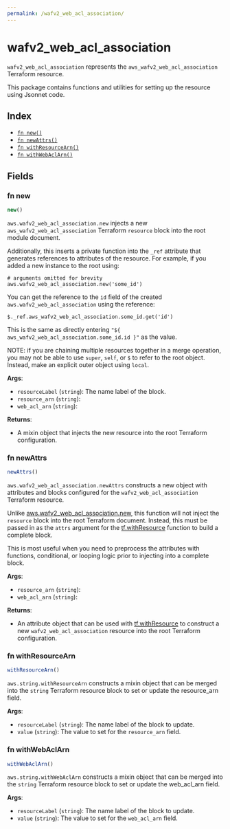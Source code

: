 ```yaml
---
permalink: /wafv2_web_acl_association/
---
```


# wafv2_web_acl_association

`wafv2_web_acl_association` represents the `aws_wafv2_web_acl_association` Terraform resource.



This package contains functions and utilities for setting up the resource using Jsonnet code.


## Index

* [`fn new()`](#fn-new)
* [`fn newAttrs()`](#fn-newattrs)
* [`fn withResourceArn()`](#fn-withresourcearn)
* [`fn withWebAclArn()`](#fn-withwebaclarn)

## Fields

### fn new

```ts
new()
```


`aws.wafv2_web_acl_association.new` injects a new `aws_wafv2_web_acl_association` Terraform `resource`
block into the root module document.

Additionally, this inserts a private function into the `_ref` attribute that generates references to attributes of the
resource. For example, if you added a new instance to the root using:

    # arguments omitted for brevity
    aws.wafv2_web_acl_association.new('some_id')

You can get the reference to the `id` field of the created `aws.wafv2_web_acl_association` using the reference:

    $._ref.aws_wafv2_web_acl_association.some_id.get('id')

This is the same as directly entering `"${ aws_wafv2_web_acl_association.some_id.id }"` as the value.

NOTE: if you are chaining multiple resources together in a merge operation, you may not be able to use `super`, `self`,
or `$` to refer to the root object. Instead, make an explicit outer object using `local`.

**Args**:
  - `resourceLabel` (`string`): The name label of the block.
  - `resource_arn` (`string`): 
  - `web_acl_arn` (`string`): 

**Returns**:
- A mixin object that injects the new resource into the root Terraform configuration.


### fn newAttrs

```ts
newAttrs()
```


`aws.wafv2_web_acl_association.newAttrs` constructs a new object with attributes and blocks configured for the `wafv2_web_acl_association`
Terraform resource.

Unlike [aws.wafv2_web_acl_association.new](#fn-new), this function will not inject the `resource`
block into the root Terraform document. Instead, this must be passed in as the `attrs` argument for the
[tf.withResource](https://github.com/tf-libsonnet/core/tree/main/docs#fn-withresource) function to build a complete block.

This is most useful when you need to preprocess the attributes with functions, conditional, or looping logic prior to
injecting into a complete block.

**Args**:
  - `resource_arn` (`string`): 
  - `web_acl_arn` (`string`): 

**Returns**:
  - An attribute object that can be used with [tf.withResource](https://github.com/tf-libsonnet/core/tree/main/docs#fn-withresource) to construct a new `wafv2_web_acl_association` resource into the root Terraform configuration.


### fn withResourceArn

```ts
withResourceArn()
```

`aws.string.withResourceArn` constructs a mixin object that can be merged into the `string`
Terraform resource block to set or update the resource_arn field.



**Args**:
  - `resourceLabel` (`string`): The name label of the block to update.
  - `value` (`string`): The value to set for the `resource_arn` field.


### fn withWebAclArn

```ts
withWebAclArn()
```

`aws.string.withWebAclArn` constructs a mixin object that can be merged into the `string`
Terraform resource block to set or update the web_acl_arn field.



**Args**:
  - `resourceLabel` (`string`): The name label of the block to update.
  - `value` (`string`): The value to set for the `web_acl_arn` field.
